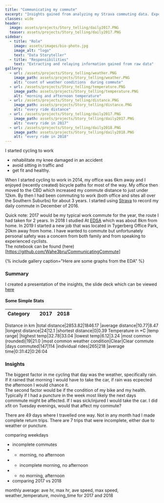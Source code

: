 ```yaml
---
title: "Communicating my commute"
excerpt: "Insights gained from analyzing my Strava commuting data. Exporting my strava data into csv format, I use Pandas for data manipulation, and Matplotlib and Seaborn libraries for visualizations. Grouping the data into different subsets I gain insights into how my commute changed seasonally, what conditions were favourable and other trends."
classes: wide
header:
  image: assets/projects/Story_telling/daily2017.PNG
  teaser: assets/projects/Story_telling/daily2017.PNG
sidebar:
  - title: "Role"
    image: assets/images/bio-photo.jpg
    image_alt: "logo"
    text: "Data Storyteller"
  - title: "Responsibilities"
    text: "Extracting and relaying information gained from raw data"
gallery:
  - url: /assets/projects/Story_telling/weather.PNG
    image_path: assets/projects/Story_telling/weather.PNG
    alt: "count of weather conditions  during commute"
  - url: /assets/projects/Story_telling/temperature.PNG
    image_path: assets/projects/Story_telling/temperature.PNG
    alt: "morning and afternoon temperature"
  - url: /assets/projects/Story_telling/distance.PNG
    image_path: assets/projects/Story_telling/distance.PNG
    alt: "every ride distance"
  - url: /assets/projects/Story_telling/daily2017.PNG
    image_path: assets/projects/Story_telling/daily2017.PNG
    alt: "every ride in 2017"
  - url: /assets/projects/Story_telling/daily2018.PNG
    image_path: assets/projects/Story_telling/daily2018.PNG
    alt: "every ride in 2018"
---
```


I started cycling to work
- rehabilitate my knee damaged in an accident
- avoid sitting in traffic and
- get fit and healthy.

When I started cycling to work in 2014, my office was 6km away and I enjoyed (recently created) bicycle paths for most of the way. My office then moved to the CBD which increased my commute distance to just under 12km. By then I had been commuting to work (both office and sites all over the Southern Suburbs) for about 3 years. I started using [Strava](https://www.strava.com/athletes/18377851) to record my daily commute in December of 2016.

Quick note:
2017 would be my typical work commute for the year, the route I had taken for 2 years. In 2018 I studied At [EDSA](https://explore-datascience.net) which was about 8km from home. In 2019 I started a new job that was located in Tygerberg Office Park, 20km away from home. I have wanted to commute but unfortunately personal safety was a concern from both family and from speaking to experienced cyclists. <br>
The notebook can be found (here)[https://github.com/Wahe3bru/CommunicatingCommute]

{% include gallery caption="Here are some graphs from the EDA" %}

### Summary
I created a presentation of the insights, the slide deck which can be viewed [here](#)

#### Some Simple Stats

Category||2017|2018
-|-|-|-
Distance in km
|total distance|2853.82|1846.17
|average distance|10.77|8.47
|longest distance|24|12.1
|shortest distance|0|0.39
Temperature in *C
|temp range|
|highest temp|32.78|33.04
|lowest temp|6.12|3.24
|most common (rounded)|19|21.0
|most common weather condition|Clear|Clear
commute
|days commuted|147|114
|individual rides|265|218
|average time|0:31:42|0:26:04


### Insights
The biggest factor in me cycling that day was the weather, specifically rain. If it rained that morning I would have to take the car, if rain was ecpected the afternoon I would chance it. <br>
The second factor would be if the condition of my bike and my health. Typically if I had a puncture in the week most likely the next days commmute might be affected. If I was sick/injured I would take the car. I did xfit on Tuesday evenings, would that affect my commute?

There are 49 days where I travelled one way. Not in any month had I made complete return trips.
There are 7 trips that were incomplete, either due to weather or puncture.

comparing weekdays
- incomplete commutes
- - morning, no afternoon
- - incomplete morning, no afternoon
- - no morning, afternoon
- comparing 2017 vs 2018

 monthly average: ave hr, max hr, ave speed, max speed, weather_temperature, moving_time
for 2017 and 2018
